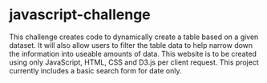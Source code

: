 # javascript-challenge

This challenge creates code to dynamically create a table based on a given dataset. It will also allow users to filter the table data to help narrow down the information into useable amounts of data. This website is to be created using only JavaScript, HTML, CSS and D3.js per client request. This project currently includes a basic search form for date only. 
